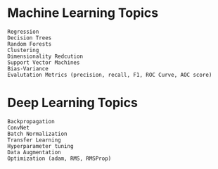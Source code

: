 # Machine Learning Topics
```
Regression
Decision Trees
Random Forests
Clustering
Dimensionality Redcution
Support Vector Machines
Bias-Variance
Evalutation Metrics (precision, recall, F1, ROC Curve, AOC score)
```
# Deep Learning Topics
```
Backpropagation
ConvNet
Batch Normalization
Transfer Learning
Hyperparameter tuning
Data Augmentation
Optimization (adam, RMS, RMSProp)
```

